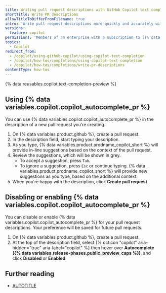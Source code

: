 ```yaml
---
title: Writing pull request descriptions with GitHub Copilot text completion
shortTitle: Write PR descriptions
allowTitleToDifferFromFilename: true
intro: 'Write pull request descriptions more quickly and accurately with {% data variables.copilot.copilot_autocomplete_pr %}.'
versions:
  feature: copilot
permissions: 'Members of an enterprise with a subscription to [{% data variables.copilot.copilot_enterprise %}](/copilot/github-copilot-enterprise/overview/about-github-copilot-enterprise)'
topics:
  - Copilot
redirect_from:
  - /copilot/using-github-copilot/using-copilot-text-completion
  - /copilot/how-tos/completions/using-copilot-text-completion
  - /copilot/how-tos/completions/write-pr-descriptions
contentType: how-tos
---
```


{% data reusables.copilot.text-completion-preview %}

## Using {% data variables.copilot.copilot_autocomplete_pr %}

You can use {% data variables.copilot.copilot_autocomplete_pr %} in the description of a new pull request you're creating.

1. On {% data variables.product.github %}, create a pull request.
1. In the description field, start typing your description.
1. As you type, {% data variables.product.prodname_copilot_short %} will provide in-line suggestions based on the context of the pull request.
1. Review the suggestions, which will be shown in grey.
   * To accept a suggestion, press `Tab`.
   * To ignore a suggestion, press `Esc` or continue typing. {% data variables.product.prodname_copilot_short %} will provide new suggestions as you type, based on the additional context.
1. When you're happy with the description, click **Create pull request**.

## Disabling or enabling {% data variables.copilot.copilot_autocomplete_pr %}

You can disable or enable {% data variables.copilot.copilot_autocomplete_pr %} for your pull request descriptions. Your preference will be saved for future pull requests.

1. On {% data variables.product.github %}, create a pull request.
1. At the top of the description field, select {% octicon "copilot" aria-hidden="true" aria-label="copilot" %} then hover over **Autocomplete ({% data variables.release-phases.public_preview_caps %})**, and click **Disabled** or **Enabled**.

## Further reading

* [AUTOTITLE](/copilot/concepts/completions/text-completion)
